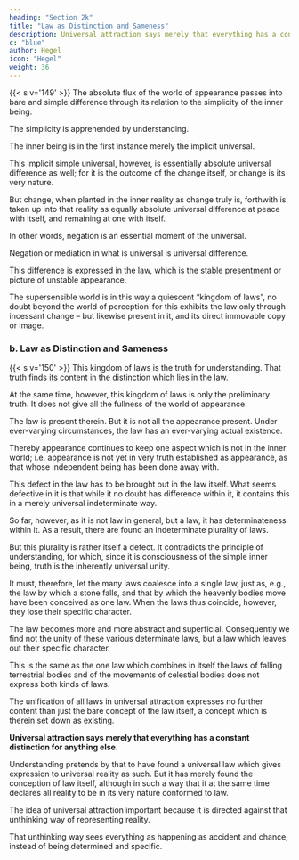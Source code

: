 ```yaml
---
heading: "Section 2k"
title: "Law as Distinction and Sameness"
description: Universal attraction says merely that everything has a constant distinction for anything else..
c: "blue"
author: Hegel
icon: "Hegel"
weight: 36
---
```




{{< s v='149' >}} The absolute flux of the world of appearance passes into bare and simple difference through its relation to the simplicity of the inner being.

The simplicity is apprehended by understanding.

The inner being is in the first instance merely the implicit universal. 

This implicit simple universal, however, is essentially absolute universal difference as well; for it is the outcome of the change itself, or change is its very nature. 

But change, when planted in the inner reality as change truly is, forthwith is taken up into that reality as equally absolute universal difference at peace with itself, and remaining at one with itself. 

In other words, negation is an essential moment of the universal.

Negation or mediation in what is universal is universal difference. 

This difference is expressed in the law, which is the stable presentment or picture of unstable appearance.

The supersensible world is in this way a quiescent “kingdom of laws”, no doubt beyond the world of perception-for this exhibits the law only through incessant change – but likewise present in it, and its direct immovable copy or image.


### b. Law as Distinction and Sameness

{{< s v='150' >}} This kingdom of laws is the truth for understanding. That truth finds its content in the distinction which lies in the law. 

At the same time, however, this kingdom of laws is only the preliminary truth. It does not give all the fullness of the world of appearance. 

The law is present therein. But it is not all the appearance present. Under ever-varying circumstances, the law has an ever-varying actual existence. 

Thereby appearance continues to keep one aspect which is not in the inner world; i.e. appearance is not yet in very truth established as appearance, as that whose independent being has been done away with. 

This defect in the law has to be brought out in the law itself. What seems defective in it is that while it no doubt has difference within it, it contains this in a merely universal indeterminate way.

So far, however, as it is not law in general, but a law, it has determinateness within it. As a result, there are found an indeterminate plurality of laws. 

But this plurality is rather itself a defect. It contradicts the principle of understanding, for which, since it is consciousness of the simple inner being, truth is the inherently universal unity. 

It must, therefore, let the many laws coalesce into a single law, just as, e.g., the law by which a stone falls, and that by which the heavenly bodies move have been conceived as one law. When the laws thus coincide, however, they lose their specific character. 

The law becomes more and more abstract and superficial. Consequently we find not the unity of these various determinate laws, but a law which leaves out their specific character.

This is the same as the one law which combines in itself the laws of falling terrestrial bodies and of the movements of celestial bodies does not express both kinds of laws. 

The unification of all laws in universal attraction expresses no further content than just the bare concept of the law itself, a concept which is therein set down as existing. 

**Universal attraction says merely that everything has a constant distinction for anything else.** 

Understanding pretends by that to have found a universal law which gives expression to universal reality as such. But it has merely found the conception of law itself, although in such a way that it at the same time declares all reality to be in its very nature conformed to law.

The idea of universal attraction important because it is directed against that unthinking way of representing reality.

That unthinking way sees everything as happening as accident and chance, instead of being determined and specific.
<!-- , takes the form of sensuous independence. -->
